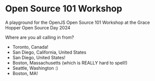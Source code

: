 # Open Source 101 Workshop
A playground for the OpenJS Open Source 101 Workshop at the Grace Hopper Open Source Day 2024

Where are you all calling in from?
- Toronto, Canada!
- San Diego, California, United States
- San Diego, United States!
- Boston, Massachusetts (which is REALLY hard to spell!)
- Seattle, Washington :)
- Boston, MA!
